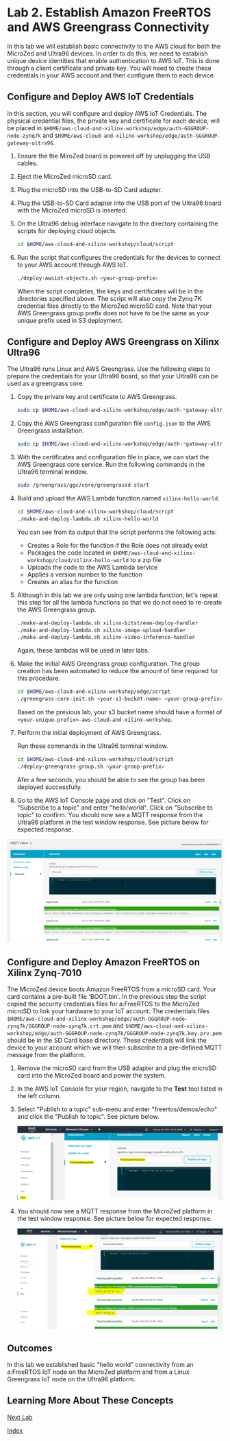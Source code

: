 # Lab 2. Establish Amazon FreeRTOS and AWS Greengrass Connectivity

In this lab we will establish basic connectivity to the AWS cloud for both the MicroZed and Ultra96 devices.  In order to do this, we need to establish unique device identities that enable authentication to AWS IoT.  This is done through a client certificate and private key.  You will need to create these credentials in your AWS account and then configure them to each device.

## Configure and Deploy AWS IoT Credentials

In this section, you will configure and deploy AWS IoT Credentials.  The physical credential files, the private key and certificate for each device, will be placed in ```$HOME/aws-cloud-and-xilinx-workshop/edge/auth-GGGROUP-node-zynq7k``` and ```$HOME/aws-cloud-and-xilinx-workshop/edge/auth-GGGROUP-gateway-ultra96```.

1. Ensure the the MiroZed board is powered off by unplugging the USB cables.
2. Eject the MicroZed microSD card.
3. Plug the microSD into the USB-to-SD Card adapter.
3. Plug the USB-to-SD Card adapter into the USB port of the Ultra96 board with the MicroZed microSD is inserted.
4. On the Ultra96 debug interface navigate to the directory containing the scripts for deploying cloud objects.

   ```bash
   cd $HOME/aws-cloud-and-xilinx-workshop/cloud/script
   ```
5. Run the script that configures the credentials for the devices to connect to your AWS account through AWS IoT.

	```bash
	./deploy-awsiot-objects.sh <your-group-prefix>
	```

   When the script completes, the keys and certificates will be in the directories specified above.  The script will also copy the Zynq 7K credential files directly to the MicroZed microSD card.
   Note that your AWS Greengrass group prefix does not have to be the same as your unique prefix used in S3 deployment.

## Configure and Deploy AWS Greengrass on Xilinx Ultra96

The Ultra96 runs Linux and AWS Greengrass. Use the following steps to prepare the credentials for your Ultra96 board,
so that your Ultra96 can be used as a greengrass core.

1. Copy the private key and certificate to AWS Greengrass.

   ```bash
   sudo cp $HOME/aws-cloud-and-xilinx-workshop/edge/auth-*gateway-ultra96/*pem /greengrass/certs/
   ```

2. Copy the AWS Greengrass configuration file ```config.json``` to the AWS Greengrass installation.

   ```bash
   sudo cp $HOME/aws-cloud-and-xilinx-workshop/edge/auth-*gateway-ultra96/config.json /greengrass/config/
   ```

3. With the certificates and configuration file in place,  we can start 
   the AWS Greengrass core service. Run the following commands in the 
   Ultra96 terminal window.

	```bash
	sudo /greengrass/ggc/core/greengrassd start
	```

4. Build and upload the AWS Lambda function named ```xilinx-hello-world```.

	```bash
	cd $HOME/aws-cloud-and-xilinx-workshop/cloud/script
	./make-and-deploy-lambda.sh xilinx-hello-world
	```

	You can see from its output that the script performs the following acts:

	- Creates a Role for the function if the Role does not already exist
	- Packages the code located in ```$HOME/aws-cloud-and-xilinx-workshop/cloud/xilinx-hello-world``` to a zip file
	- Uploads the code to the AWS Lambda service
	- Applies a version number to the function
	- Creates an alias for the function

5. Although in this lab we are only using one lambda function, let's repeat this step for all the lambda
   functions so that we do not need to re-create the AWS Greengrass group.
   
	```bash
	./make-and-deploy-lambda.sh xilinx-bitstream-deploy-handler
	./make-and-deploy-lambda.sh xilinx-image-upload-handler
	./make-and-deploy-lambda.sh xilinx-video-inference-handler
	```
   Again, these lambdas will be used in later labs.

6. Make the initial AWS Greengrass group configuration. The group creation 
   has been automated to reduce the amount of time required for this procedure.

	```bash
	cd $HOME/aws-cloud-and-xilinx-workshop/edge/script
	./greengrass-core-init.sh <your-s3-bucket-name> <your-group-prefix>
	```
   Based on the previous lab, your s3 bucket name should have a format of `<your-unique-prefix>-aws-cloud-and-xilinx-workshop`.

7. Perform the initial deployment of AWS Greengrass.

	Run these commands in the Ultra96 terminal window.

	```bash
	cd $HOME/aws-cloud-and-xilinx-workshop/cloud/script
	./deploy-greengrass-group.sh <your-group-prefix>
	```
   Afer a few seconds, you should be able to see the group has been deployed 
   successfully.

8. Go to the AWS IoT Console page and click on "Test". 
Click on "Subscribe to a topic" and enter "hello/world". 
Click on "Subscribe to topic" to confirm. 
You should now see a MQTT response from the Ultra96 platform in the test window response.
See picture below for expected response.

![alt text](images/Greengrass_HelloWorld_Test.PNG "Greengrass Successful Response")


## Configure and Deploy Amazon FreeRTOS on Xilinx Zynq-7010

The MicroZed device boots Amazon FreeRTOS from a microSD card. Your card contains a pre-built file 'BOOT.bin'. In the previous step the script copied the security credentials files for a:FreeRTOS to the MicroZed microSD to link your hardware to your IoT account.  The credentials files ```$HOME/aws-cloud-and-xilinx-workshop/edge/auth-GGGROUP-node-zynq7k/GGGROUP-node-zynq7k.crt.pem``` and ```$HOME/aws-cloud-and-xilinx-workshop/edge/auth-GGGROUP-node-zynq7k/GGGROUP-node-zynq7k.key.prv.pem``` should be in the SD Card base directory.  These credentials will link the device to your account which we will then subscribe to a pre-defined MQTT message from the platform.

1. Remove the microSD card from the USB adapter and plug the microSD card into the MicroZed board and power the system.
2. In the AWS IoT Console for your region, navigate to the **Test** tool listed in the left column.
3. Select "Publish to a topic" sub-menu and enter "freertos/demos/echo" and click the "Publish to topic". See picture below.

	![alt text](images/AFR_HelloWorld_Test.png "a:FreeRTOS Publish Test")
7. You should now see a MQTT response from the MicroZed platform in the test window response.  See picture below for expected response.

	![alt text](images/AFR_HelloWorld_Test_Response.png "a:FreeRTOS Successful Response")

## Outcomes

In this lab we established basic "hello world" connectivity from an a:FreeRTOS IoT node on the MicroZed platform and from a Linux Greengrass IoT node on the Ultra96 platform.

## Learning More About These Concepts

[Next Lab](./Lab3.md)

[Index](./README.md)
